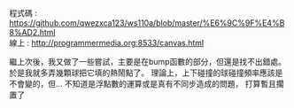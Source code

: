 程式碼 : https://github.com/qwezxca123/ws110a/blob/master/%E6%9C%9F%E4%B8%AD2.html<br>
線上 : http://programmermedia.org:8533/canvas.html

繼上次後，我又做了一些嘗試，主要是在bump函數的部分，但還是找不出錯處。
於是我就多弄幾顆球把它填的熱鬧點了。
理論上，上下碰撞的球碰撞頻率應該是不會變的，但...
不知道是浮點數的運算或是真有不同步造成的問題，
打算暫且擱置了
